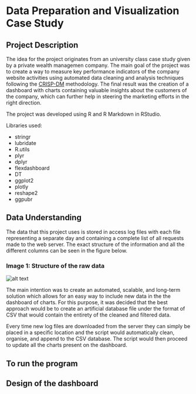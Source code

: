 # Data Preparation and Visualization Case Study

## Project Description

The idea for the project originates from an university class case study given by a private wealth managemen company. The main goal of the project was to create a way to measure key performance indicators of the company website activities using automated data cleaning and analysis techniques following the [CRISP-DM](https://www.the-modeling-agency.com/crisp-dm.pdf) methodology. The final result was the creation of a dashboard with charts containing valuable insights about the customers of the company, which can further help in steering the marketing efforts in the right direction.

The project was developed using R and R Markdown in RStudio.

Libraries used:
- stringr
- lubridate
- R.utils
- plyr
- dplyr
- flexdashboard
- DT
- ggplot2
- plotly
- reshape2
- ggpubr

## Data Understanding
The data that this project uses is stored in access log files with each file representing a separate day and containing a complete list of all requests made to the web server. The exact structure of the information and all the different columns can be seen in the figure below.

### Image 1: Structure of the raw data

![alt text](https://github.com/KrythonS/data-prep-case-study/blob/main/images/image.png?raw=true)

The main intention was to create an automated, scalable, and long-term solution which allows for an easy way to include new data in the the dashboard of charts. For this purpose, it was decided that the best approach would be to create an artificial database file under the format of CSV that would contain the entirety of the cleaned and filtered data.

Every time new log files are downloaded from the server they can simply be placed in a specific location and the script would automatically clean, organise, and append to the CSV database. The script would then proceed to update all the charts present on the dashboard.

## To run the program

## Design of the dashboard

### 
